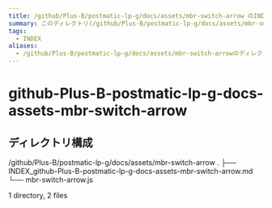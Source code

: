 ```yaml
---
title: /github/Plus-B/postmatic-lp-g/docs/assets/mbr-switch-arrow のINDEX(ディレクトリ概要)
summary: このディレクトリ(/github/Plus-B/postmatic-lp-g/docs/assets/mbr-switch-arrow)は[TODO:XXXX(このディレクトリに保存するファイルの説明を書く)]を格納する場所です。
tags:
  - INDEX
aliases:
  - /github/Plus-B/postmatic-lp-g/docs/assets/mbr-switch-arrowのディレクトリに格納されている資料について(INDEX:索引)
---
```


# github-Plus-B-postmatic-lp-g-docs-assets-mbr-switch-arrow

## ディレクトリ構成

/github/Plus-B/postmatic-lp-g/docs/assets/mbr-switch-arrow
.
├── INDEX_github-Plus-B-postmatic-lp-g-docs-assets-mbr-switch-arrow.md
└── mbr-switch-arrow.js

1 directory, 2 files


